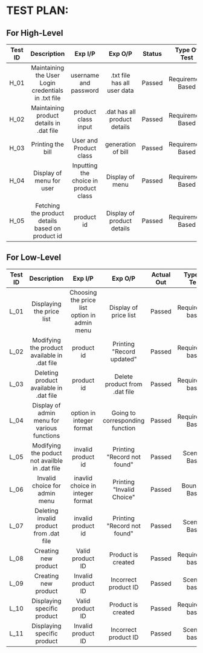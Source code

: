 # TEST PLAN:
## For High-Level
| **Test ID** | **Description**                                              | **Exp I/P** | **Exp O/P** | **Status** |**Type Of Test**  |    
|:-------------:|:--------------------------------------------------------------:|:------------:|:-------------:|:----------------:|:------------------:|
|  H_01       |Maintaining the User Login credentials in .txt file |username and password  |.txt file has all user data  |Passed|Requirement Based|
|  H_02       |Maintaining product details in .dat file  |product class input|.dat has all product details|Passed |Requirement Based    |
|  H_03       |Printing the bill|User and Product class |generation of bill|Passed|Requirement Based    |
|  H_04       |Display of menu for user|Inputting the choice in product class  |Display of menu|Passed|Requirement Based    |
|  H_05       |Fetching the product details based on product id  |product id|Display of product details|Passed|Requirement Based |

## For Low-Level 

| **Test ID** | **Description**                                              | **Exp I/P** | **Exp O/P** | **Actual Out** |**Type Of Test**  |    
|:-------------:|:--------------------------------------------------------------:|:------------:|:-------------:|:----------------:|:------------------:|
|  L_01       |Displaying the price list | Choosing the price list option in admin menu|Display of price list|Passed|Requirement based |
|  L_02       |Modifying the product available in .dat file|  product id |Printing "Record updated"| Passed|Requirement based    |
|  L_03       |Deleting product available in .dat file|product id|Delete product from .dat file|Passed|Requirement based    |
|  L_04       |Display of admin menu for various functions|option in integer format |Going to corresponding function|Passed|Requirement Based    |
|  L_05       |Modifying the poduct not availble in .dat file  |invalid product id|Printing "Record not found" |Passed|Scenario Based    |
|  L_06       |Invalid choice for admin menu  |inavlid choice in integer format| Printing "Invalid Choice"|Passed|Boundary Based    |
|  L_07       |Deleting invalid product from .dat file  |invalid product id|Printing "Record not found" |Passed|Scenario Based    |
|L_08|Creating new product|Valid product ID|Product is created|Passed|Requirement based|
|L_09|Creating new product|Invalid product ID|Incorrect product ID|Passed|Scenario based|
|L_10|Displaying specific product|Valid product ID|Product is created|Passed|Requirement based|
|L_11|Displaying specific product|Invalid product ID|Incorrect product ID|Passed|Scenario based|




